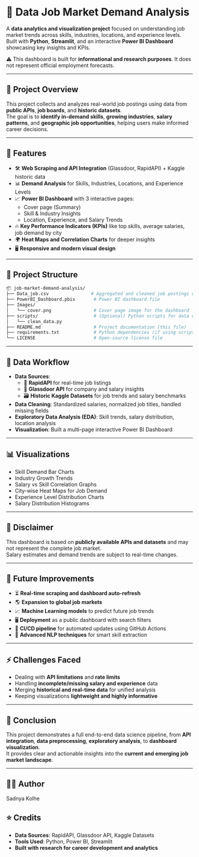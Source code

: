 # 💼 Data Job Market Demand Analysis

A **data analytics and visualization project** focused on understanding job market trends across skills, industries, locations, and experience levels. Built with **Python**, **Streamlit**, and an interactive **Power BI Dashboard** showcasing key insights and KPIs.

⚠️ This dashboard is built for **informational and research purposes**. It does not represent official employment forecasts.

---

## 📌 Project Overview

This project collects and analyzes real-world job postings using data from **public APIs**, **job boards**, and **historic datasets**.  
The goal is to **identify in-demand skills**, **growing industries**, **salary patterns**, and **geographic job opportunities**, helping users make informed career decisions.

---

## 🌟 Features

- 🛠️ **Web Scraping and API Integration** (Glassdoor, RapidAPI) + Kaggle historic data
- 📊 **Demand Analysis** for Skills, Industries, Locations, and Experience Levels
- 📈 **Power BI Dashboard** with 3 interactive pages:
  - Cover page (Summary)
  - Skill & Industry Insights
  - Location, Experience, and Salary Trends
- 🔥 **Key Performance Indicators (KPIs)** like top skills, average salaries, job demand by city
- 🌍 **Heat Maps and Correlation Charts** for deeper insights
- 🖥️ **Responsive and modern visual design**

---

## 📂 Project Structure

```bash
📦 job-market-demand-analysis/
├── Data_job.csv                # Aggregated and cleaned job postings dataset
├── PowerBI_Dashboard.pbix       # Power BI dashboard file
├── Images/
│   └── cover.png                # Cover page image for the dashboard
├── scripts/                     # (Optional) Python scripts for data collection and cleaning
│   └── clean_data.py
├── README.md                    # Project documentation (this file)
├── requirements.txt             # Python dependencies (if using scripts)
└── LICENSE                      # Open-source license file
```

---

## 🧠 Data Workflow

- **Data Sources**:
  - 📡 **RapidAPI** for real-time job listings
  - 🏢 **Glassdoor API** for company and salary insights
  - 🗃️ **Historic Kaggle Datasets** for job trends and salary benchmarks
- **Data Cleaning**: Standardized salaries, normalized job titles, handled missing fields
- **Exploratory Data Analysis (EDA)**: Skill trends, salary distribution, location analysis
- **Visualization**: Built a multi-page interactive Power BI Dashboard

---

## 📊 Visualizations

- Skill Demand Bar Charts
- Industry Growth Trends
- Salary vs Skill Correlation Graphs
- City-wise Heat Maps for Job Demand
- Experience Level Distribution Charts
- Salary Distribution Histograms

---

## 🔐 Disclaimer

This dashboard is based on **publicly available APIs and datasets** and may not represent the complete job market.  
Salary estimates and demand trends are subject to real-time changes.

---

## 🔧 Future Improvements

- ⏳ **Real-time scraping and dashboard auto-refresh**
- 🌎 **Expansion to global job markets**
- 📈 **Machine Learning models** to predict future job trends
- 🖥️ **Deployment** as a public dashboard with search filters
- 🚀 **CI/CD pipeline** for automated updates using GitHub Actions
- 🧹 **Advanced NLP techniques** for smart skill extraction

---

## ⚡ Challenges Faced

- Dealing with **API limitations** and **rate limits**
- Handling **incomplete/missing salary and experience** data
- Merging **historical and real-time data** for unified analysis
- Keeping visualizations **lightweight and highly informative**

---

## 🏁 Conclusion

This project demonstrates a full end-to-end data science pipeline, from **API integration**, **data preprocessing**, **exploratory analysis**, to **dashboard visualization**.  
It provides clear and actionable insights into the **current and emerging job market landscape**.

---

## 👨‍💻 Author
Sadnya Kolhe  

## ⭐ Credits

- **Data Sources**: RapidAPI, Glassdoor API, Kaggle Datasets
- **Tools Used**: Python, Power BI, Streamlit
- **Built with research for career development and analytics**

